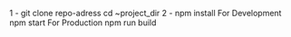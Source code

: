 1 - git clone repo-adress
    cd ~project_dir
2 - npm install 
For Development
    npm start 
For Production
    npm run build
